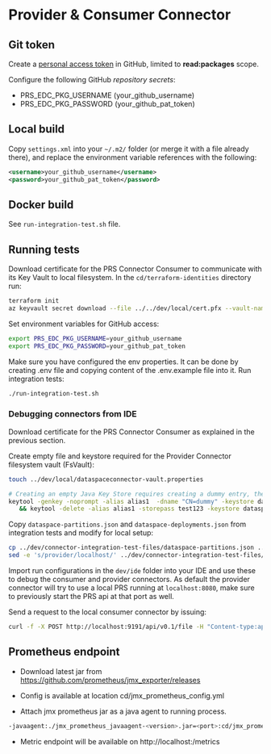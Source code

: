 # Provider & Consumer Connector

## Git token

Create a [personal access token](https://docs.github.com/en/authentication/keeping-your-account-and-data-secure/creating-a-personal-access-token) in GitHub, limited to **read:packages** scope.

Configure the following GitHub *repository secrets*:

- PRS_EDC_PKG_USERNAME (your_github_username)
- PRS_EDC_PKG_PASSWORD (your_github_pat_token)

## Local build

Copy `settings.xml` into your `~/.m2/` folder (or merge it with a file already there), and replace the environment variable references with the following:

```xml
<username>your_github_username</username>
<password>your_github_pat_token</password>
```

## Docker build

See `run-integration-test.sh` file.

## Running tests

Download certificate for the PRS Connector Consumer to communicate with its Key Vault to local filesystem. In the `cd/terraform-identities` directory run:

```sh
terraform init
az keyvault secret download --file ../../dev/local/cert.pfx --vault-name "$(terraform output -raw vault_name)" --name "$(terraform output -raw prs_connector_consumer_cert_name)" --encoding base64
```

Set environment variables for GitHub access:

```bash
export PRS_EDC_PKG_USERNAME=your_github_username
export PRS_EDC_PKG_PASSWORD=your_github_pat_token
```
Make sure you have configured the env properties. It can be done by creating .env file and copying content of the .env.example file into it.
Run integration tests:

```bash
./run-integration-test.sh
```

### Debugging connectors from IDE

Download certificate for the PRS Connector Consumer as explained in the previous section.

Create empty file and keystore required for the Provider Connector filesystem vault (FsVault):

```bash
touch ../dev/local/dataspaceconnector-vault.properties

# Creating an empty Java Key Store requires creating a dummy entry, then deleting it. Do not change password as this matches the default configured in EDC.
keytool -genkey -noprompt -alias alias1  -dname "CN=dummy" -keystore dataspaceconnector-keystore.jks  -storepass test123 -keypass test123 \
   && keytool -delete -alias alias1 -storepass test123 -keystore dataspaceconnector-keystore.jks
```

Copy `dataspace-partitions.json` and `dataspace-deployments.json` from integration tests and modify for local setup:
```bash
cp ../dev/connector-integration-test-files/dataspace-partitions.json ../dev/local
sed -e 's/provider/localhost/' ../dev/connector-integration-test-files/dataspace-deployments.json > ../dev/local/dataspace-deployments.json
```

Import run configurations in the `dev/ide` folder into your IDE and use these to debug the consumer and provider connectors. As default the provider connector will try to use a local PRS running at `localhost:8080`, make sure to previously start the PRS api at that port as well.

Send a request to the local consumer connector by issuing:
```bash
curl -f -X POST http://localhost:9191/api/v0.1/file -H "Content-type:application/json" -d '{"partsTreeRequest": {"oneIDManufacturer": "BMW MUC", "objectIDManufacturer": "YS3DD78N4X7055320", "view": "AS_BUILT", "aspect": "MATERIAL", "depth": 2}}'
```

## Prometheus endpoint

- Download latest jar from https://github.com/prometheus/jmx_exporter/releases

- Config is available at location cd/jmx_prometheus_config.yml

- Attach jmx prometheus jar as a java agent to running process.

```bash
-javaagent:./jmx_prometheus_javaagent-<version>.jar=<port>:cd/jmx_prometheus_config.yml
```

- Metric endpoint will be available on http://localhost:<port>/metrics
